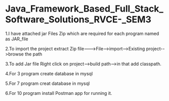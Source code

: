 # Java_Framework_Based_Full_Stack_Software_Solutions_RVCE-_SEM3
1.I have attached jar Files Zip which are required for each program named as JAR_file


2.To import the project extract Zip file--->File-->import-->Existing project-->browse the path


3.To add Jar file Right click on project-->build path-->in that add classpath.


4.For 3 program create database in mysql


5.For 7 program creat database in mysql


6.For 10 program install Postman app for running it.
